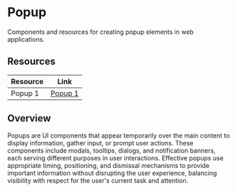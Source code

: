 # Popup

Components and resources for creating popup elements in web applications.

## Resources

| Resource | Link |
|---|---|
| Popup 1 | [Popup 1](https://codepen.io/melnik909/pen/QModrM) |

## Overview

Popups are UI components that appear temporarily over the main content to display information, gather input, or prompt user actions. These components include modals, tooltips, dialogs, and notification banners, each serving different purposes in user interactions. Effective popups use appropriate timing, positioning, and dismissal mechanisms to provide important information without disrupting the user experience, balancing visibility with respect for the user's current task and attention. 